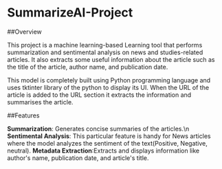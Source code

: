 # SummarizeAI-Project

##Overview

This project is a machine learning-based Learning tool that performs summarization and sentimental analysis on news and studies-related articles. It also extracts some useful information about the article such as the title of the article, author name, and publication date. 

This model is completely built using Python programming language and uses tktinter library of the python to display its UI. When the URL of the article is added to the URL section it extracts the information and summarises the article. 

##Features

**Summarization**: Generates concise summaries of the articles.\n
**Sentimental Analysis**: This particular feature is handy for News articles where the model analyzes the sentiment of the text(Positive, Negative, neutral).
**Metadata Extraction**:Extracts and displays information like author's name, publication date, and article's title.
